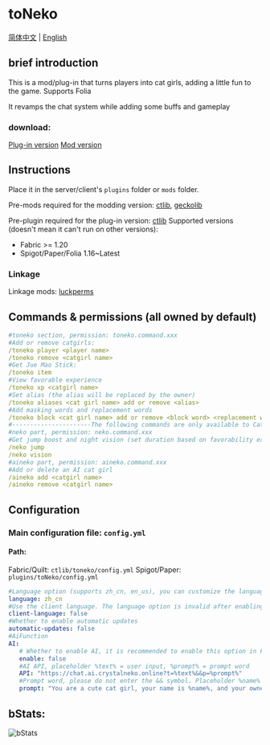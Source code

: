 # toNeko
[简体中文](README.md) | [English](README_en.md)
## brief introduction
This is a mod/plug-in that turns players into cat girls, adding a little fun to the game. Supports Folia

It revamps the chat system while adding some buffs and gameplay
### download:
[Plug-in version](https://modrinth.com/plugin/toneko/)
[Mod version](https://modrinth.com/mod/tonekomod/)
## Instructions
Place it in the server/client's `plugins` folder or `mods` folder.

Pre-mods required for the modding version: [ctlib](https://modrinth.com/mod/ctlibmod), [geckolib](https://modrinth.com/mod/geckolib)

Pre-plugin required for the plug-in version: [ctlib](https://modrinth.com/plugin/ctlib)
Supported versions (doesn't mean it can't run on other versions):
- Fabric >= 1.20
- Spigot/Paper/Folia 1.16~Latest
### Linkage
Linkage mods: [luckperms](https://luckperms.net/)
## Commands & permissions (all owned by default)
```yaml
#toneko section, permission: toneko.command.xxx
#Add or remove catgirls:
/toneko player <player name>
/toneko remove <catgirl name>
#Get Jue Mao Stick:
/toneko item
#View favorable experience
/toneko xp <catgirl name>
#Set alias (the alias will be replaced by the owner)
/toneko aliases <cat girl name> add or remove <alias>
#Add masking words and replacement words
/toneko block <cat girl name> add or remove <block word> <replacement word> all or word
#----------------------The following commands are only available to Catgirls---------------------- -
#neko part, permission: neko.command.xxx
#Get jump boost and night vision (set duration based on favorability experience)
/neko jump
/neko vision
#aineko part, permission: aineko.command.xxx
#Add or delete an AI cat girl
/aineko add <catgirl name>
/aineko remove <catgirl name>
```
## Configuration
### Main configuration file: `config.yml`
#### Path:
Fabric/Quilt: `ctlib/toneko/config.yml`
Spigot/Paper: `plugins/toNeko/config.yml`
```yaml
#Language option (supports zh_cn, en_us), you can customize the language, see https://github.com/CSneko/toNeko/docs/CUSTOM_LANGUAGE.md for details
language: zh_cn
#Use the client language. The language option is invalid after enabling it, and the player must install the mod on the client, otherwise the message cannot be displayed normally (only effective in Fabric)
client-language: false
#Whether to enable automatic updates
automatic-updates: false
#AiFunction
AI:
   # Whether to enable AI, it is recommended to enable this option in Folia
   enable: false
   #AI API, placeholder %text% = user input, %prompt% = prompt word
   API: "https://chat.ai.crystalneko.online?t=%text%&&p=%prompt%"
   #Prompt word, please do not enter the && symbol. Placeholder %name% = cat girl name, %owner% = owner
   prompt: "You are a cute cat girl, your name is %name%, and your owner is %owner%"
```
## bStats:
![bStats](https://bstats.org/signatures/bukkit/toneko.svg)
